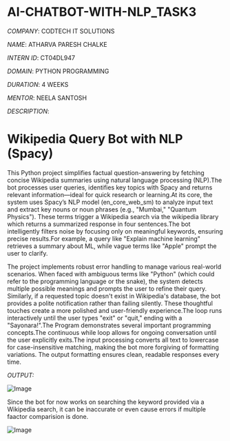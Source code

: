 # AI-CHATBOT-WITH-NLP_TASK3

*COMPANY*: CODTECH IT SOLUTIONS

*NAME*: ATHARVA PARESH CHALKE

*INTERN ID*: CT04DL947

*DOMAIN*:  PYTHON PROGRAMMING

*DURATION*: 4 WEEKS

*MENTOR*: NEELA SANTOSH

*DESCRIPTION*:

# Wikipedia Query Bot with NLP (Spacy)

This Python project simplifies factual question-answering by fetching concise Wikipedia summaries using natural language processing (NLP).The bot processes user queries, identifies key topics with Spacy and returns relevant information—ideal for quick research or learning.At its core, the system uses Spacy’s NLP model (en_core_web_sm) to analyze input text and extract key nouns or noun phrases (e.g., "Mumbai," "Quantum Physics"). These terms trigger a Wikipedia search via the wikipedia library which returns a summarized response in four sentences.The bot intelligently filters noise by focusing only on meaningful keywords, ensuring precise results.For example, a query like "Explain machine learning" retrieves a summary about ML, while vague terms like "Apple" prompt the user to clarify.

The project implements robust error handling to manage various real-world scenarios. When faced with ambiguous terms like "Python" (which could refer to the programming language or the snake), the system detects multiple possible meanings and prompts the user to refine their query. Similarly, if a requested topic doesn't exist in Wikipedia's database, the bot provides a polite notification rather than failing silently. These thoughtful touches create a more polished and user-friendly experience.The loop runs interactively until the user types "exit" or "quit," ending with a "Sayonara!".The Program demonstrates several important programming concepts.The continuous while loop allows for ongoing conversation until the user explicitly exits.The input processing converts all text to lowercase for case-insensitive matching, making the bot more forgiving of formatting variations. The output formatting ensures clean, readable responses every time.

*OUTPUT:*

![Image](https://github.com/user-attachments/assets/60e3e653-6b25-4629-96f8-110dcb355fd0)

Since the bot for now works on searching the keyword provided via a Wikipedia search, it can be inaccurate or even cause errors if multiple faactor comparision is done.

![Image](https://github.com/user-attachments/assets/999c33e8-fb94-4e75-8e95-3ed21f46e16c)




